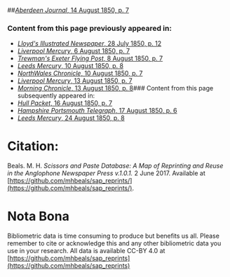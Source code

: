 ##[*Aberdeen Journal*, 14 August 1850, p. 7](https://mhbeals.github.io/sap_html/Aberdeen-Journal/Aberdeen-Journal-14-August-1850-p-7)

### Content from this page previously appeared in:
+ [*Lloyd's Illustrated Newspaper*, 28 July 1850, p. 12](https://mhbeals.github.io/sap_html/Lloyd's-Illustrated-Newspaper/Lloyd's-Illustrated-Newspaper-28-July-1850-p-12)
+ [*Liverpool Mercury*, 6 August 1850, p. 7](https://mhbeals.github.io/sap_html/Liverpool-Mercury/Liverpool-Mercury-6-August-1850-p-7)
+ [*Trewman's Exeter Flying Post*, 8 August 1850, p. 7](https://mhbeals.github.io/sap_html/Trewman's-Exeter-Flying-Post/Trewman's-Exeter-Flying-Post-8-August-1850-p-7)
+ [*Leeds Mercury*, 10 August 1850, p. 8](https://mhbeals.github.io/sap_html/Leeds-Mercury/Leeds-Mercury-10-August-1850-p-8)
+ [*NorthWales Chronicle*, 10 August 1850, p. 7](https://mhbeals.github.io/sap_html/NorthWales-Chronicle/NorthWales-Chronicle-10-August-1850-p-7)
+ [*Liverpool Mercury*, 13 August 1850, p. 7](https://mhbeals.github.io/sap_html/Liverpool-Mercury/Liverpool-Mercury-13-August-1850-p-7)
+ [*Morning Chronicle*, 13 August 1850, p. 8](https://mhbeals.github.io/sap_html/Morning-Chronicle/Morning-Chronicle-13-August-1850-p-8)### Content from this page subsequently appeared in:
+ [*Hull Packet*, 16 August 1850, p. 7](https://mhbeals.github.io/sap_html/Hull-Packet/Hull-Packet-16-August-1850-p-7)
+ [*Hampshire Portsmouth Telegraph*, 17 August 1850, p. 6](https://mhbeals.github.io/sap_html/Hampshire-Portsmouth-Telegraph/Hampshire-Portsmouth-Telegraph-17-August-1850-p-6)
+ [*Leeds Mercury*, 24 August 1850, p. 8](https://mhbeals.github.io/sap_html/Leeds-Mercury/Leeds-Mercury-24-August-1850-p-8)
                    
# Citation: 

Beals. M. H. *Scissors and Paste Database: A Map of Reprinting and Reuse in the Anglophone Newspaper Press v.1.0.1.* 2 June 2017. Available at [https://github.com/mhbeals/sap_reprints/](https://github.com/mhbeals/sap_reprints/). 
                    
# Nota Bona

Bibliometric data is time consuming to produce but benefits us all. Please remember to cite or acknowledge this and any other bibliometric data you use in your research. All data is available CC-BY 4.0 at [https://github.com/mhbeals/sap_reprints](https://github.com/mhbeals/sap_reprints)